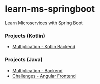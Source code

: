 # learn-ms-springboot
Learn Microservices with Spring Boot

### Projects (Kotlin)
* [Multiplication - Kotlin Backend](multiplicationkt)

### Projects (Java)
* [Multiplication - Backend](multiplication)
* [Challenges - Angular Frontend](challenges-ang)
